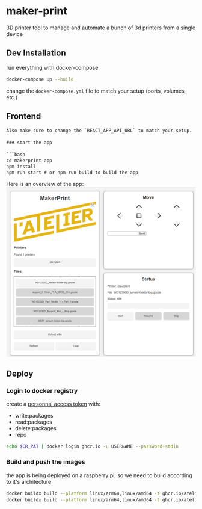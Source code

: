 # maker-print


3D printer tool to manage and automate a bunch of 3d printers from a single device

## Dev Installation

run everything with docker-compose

```bash
docker-compose up --build
```

change the `docker-compose.yml` file to match your setup (ports, volumes, etc.)

## Frontend

```
Also make sure to change the `REACT_APP_API_URL` to match your setup.

### start the app

```bash
cd makerprint-app
npm install
npm run start # or npm run build to build the app
```

Here is an overview of the app:
![overview](ressources/overview.png)

## Deploy


### Login to docker registry

create a [personnal access token](https://github.com/settings/tokens) with:
- write:packages
- read:packages
- delete:packages
- repo

```bash
echo $CR_PAT | docker login ghcr.io -u USERNAME --password-stdin
```

### Build and push the images

the app is being deployed on a raspberry pi, so we need to build according to it's architecture
```bash
docker buildx build --platform linux/arm64,linux/amd64 -t ghcr.io/atelier-epita/makerprint-api:latest --push ./makerprint
docker buildx build --platform linux/arm64,linux/amd64 -t ghcr.io/atelier-epita/makerprint-web:latest --push ./makerprint-web
```
